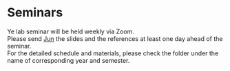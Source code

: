 # Seminars
Ye lab seminar will be held weekly via Zoom.<br/> 
Please send [Jun](mailto:junnchen@umich.edu) the slides and the references at least one day ahead of the seminar.<br/>
For the detailed schedule and materials, please check the folder under the name of corresponding year and semester.


